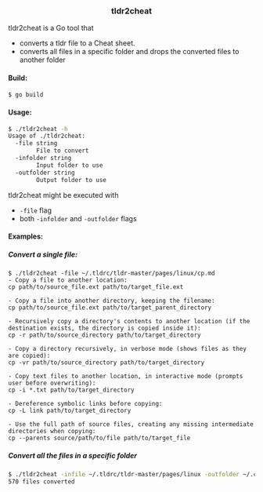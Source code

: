 <div align="center"><h3>tldr2cheat</h3></div>

tldr2cheat is a Go tool that
- converts a tldr file to a Cheat sheet.
- converts all files in a specific folder and drops the converted files to another folder

#### Build:

```sh
$ go build
```

#### Usage:

```sh
$ ./tldr2cheat -h
Usage of ./tldr2cheat:
  -file string
        File to convert
  -infolder string
        Input folder to use
  -outfolder string
        Output folder to use
```

tldr2cheat might be executed with
- `-file` flag
- both `-infolder` and `-outfolder` flags

#### Examples:

##### Convert a single file:

```
$ ./tldr2cheat -file ~/.tldrc/tldr-master/pages/linux/cp.md
- Copy a file to another location:
cp path/to/source_file.ext path/to/target_file.ext

- Copy a file into another directory, keeping the filename:
cp path/to/source_file.ext path/to/target_parent_directory

- Recursively copy a directory's contents to another location (if the destination exists, the directory is copied inside it):
cp -r path/to/source_directory path/to/target_directory

- Copy a directory recursively, in verbose mode (shows files as they are copied):
cp -vr path/to/source_directory path/to/target_directory

- Copy text files to another location, in interactive mode (prompts user before overwriting):
cp -i *.txt path/to/target_directory

- Dereference symbolic links before copying:
cp -L link path/to/target_directory

- Use the full path of source files, creating any missing intermediate directories when copying:
cp --parents source/path/to/file path/to/target_file
```

##### Convert all the files in a specific folder

```sh
$ ./tldr2cheat -infile ~/.tldrc/tldr-master/pages/linux -outfolder ~/.config/cheat/cheatsheets/personal/
570 files converted
```

